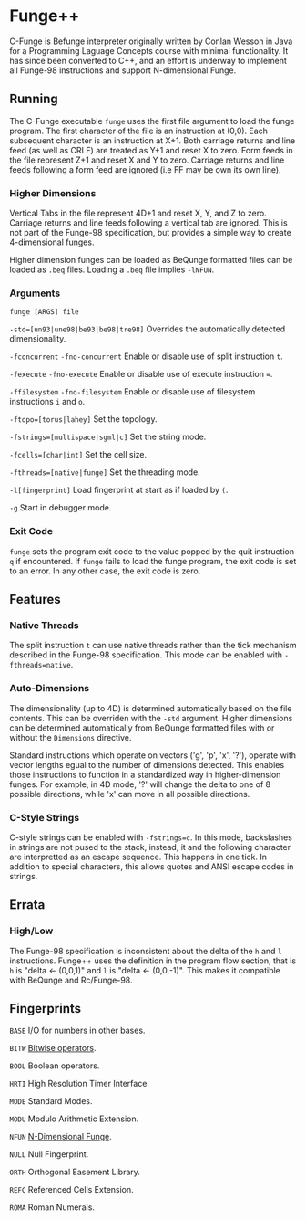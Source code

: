 # Funge++
C-Funge is Befunge interpreter originally written by Conlan Wesson in Java for a Programming Laguage Concepts course
with minimal functionality.  It has since been converted to C++, and an effort is underway to implement all Funge-98
instructions and support N-dimensional Funge.

## Running
The C-Funge executable `funge` uses the first file argument to load the funge program.  The first character of the
file is an instruction at (0,0).  Each subsequent character is an instruction at X+1.  Both carriage returns and
line feed (as well as CRLF) are treated as Y+1 and reset X to zero.  Form feeds in the file represent Z+1 and reset
X and Y to zero.  Carriage returns and line feeds following a form feed are ignored (i.e FF may be own its own line).

### Higher Dimensions
Vertical Tabs in the file represent 4D+1 and reset X, Y, and Z to zero.  Carriage returns and line feeds
following a vertical tab are ignored.  This is not part of the Funge-98 specification, but provides a simple way to
create 4-dimensional funges.

Higher dimension funges can be loaded as BeQunge formatted files can be loaded as `.beq` files.  Loading a `.beq` file
implies `-lNFUN`.

### Arguments
`funge [ARGS] file`

`-std=[un93|une98|be93|be98|tre98]` Overrides the automatically detected dimensionality.

`-fconcurrent` `-fno-concurrent` Enable or disable use of split instruction `t`.

`-fexecute` `-fno-execute` Enable or disable use of execute instruction `=`.

`-ffilesystem` `-fno-filesystem` Enable or disable use of filesystem instructions `i` and `o`.

`-ftopo=[torus|lahey]` Set the topology.

`-fstrings=[multispace|sgml|c]` Set the string mode.

`-fcells=[char|int]` Set the cell size.

`-fthreads=[native|funge]` Set the threading mode.

`-l[fingerprint]` Load fingerprint at start as if loaded by `(`.

`-g` Start in debugger mode.

### Exit Code
`funge` sets the program exit code to the value popped by the quit instruction `q` if encountered.  If `funge` fails
to load the funge program, the exit code is set to an error.  In any other case, the exit code is zero.

## Features

### Native Threads
The split instruction `t` can use native threads rather than the tick mechanism described in the Funge-98
specification.  This mode can be enabled with `-fthreads=native`.

### Auto-Dimensions
The dimensionality (up to 4D) is determined automatically based on the file contents.  This can be overriden with
the `-std` argument.  Higher dimensions can be determined automatically from BeQunge formatted files with or without
the `Dimensions` directive.

Standard instructions which operate on vectors ('g', 'p', 'x', '?'), operate with vector lengths egual to the number of
dimensions detected.  This enables those instructions to function in a standardized way in higher-dimension funges.  For
example, in 4D mode, '?' will change the delta to one of 8 possible directions, while 'x' can move in all possible
directions.

### C-Style Strings
C-style strings can be enabled with `-fstrings=c`.  In this mode, backslashes in strings are not pused to the stack,
instead, it and the following character are interpretted as an escape sequence.  This happens in one tick.  In addition
to special characters, this allows quotes and ANSI escape codes in strings.

## Errata
### High/Low
The Funge-98 specification is inconsistent about the delta of the `h` and `l`  instructions.  Funge++ uses the
definition in the program flow section, that is `h` is "delta <- (0,0,1)" and `l` is "delta <- (0,0,-1)".  This makes
it compatible with BeQunge and Rc/Funge-98.

## Fingerprints
`BASE` I/O for numbers in other bases.

`BITW` [Bitwise operators](doc/BITW.md).

`BOOL` Boolean operators.

`HRTI` High Resolution Timer Interface.

`MODE` Standard Modes.

`MODU` Modulo Arithmetic Extension.

`NFUN` [N-Dimensional Funge](doc/NFUN.md).

`NULL` Null Fingerprint.

`ORTH` Orthogonal Easement Library.

`REFC` Referenced Cells Extension.

`ROMA` Roman Numerals.
